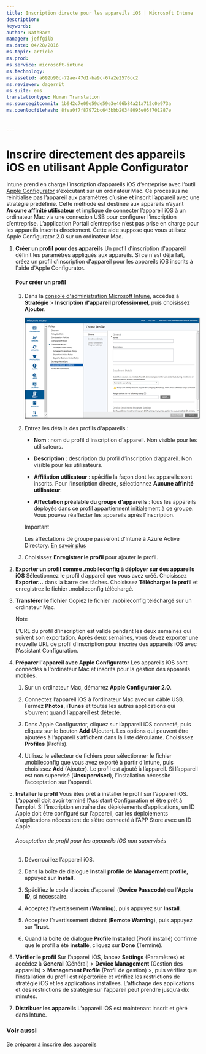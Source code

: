 ```yaml
---
title: Inscription directe pour les appareils iOS | Microsoft Intune
description: 
keywords: 
author: NathBarn
manager: jeffgilb
ms.date: 04/28/2016
ms.topic: article
ms.prod: 
ms.service: microsoft-intune
ms.technology: 
ms.assetid: a692b90c-72ae-47d1-ba9c-67a2e2576cc2
ms.reviewer: dagerrit
ms.suite: ems
translationtype: Human Translation
ms.sourcegitcommit: 1b942c7e09e59de59e3e406b84a21a712c0e973a
ms.openlocfilehash: 8fea0f7f87972bc643bbb20348095e05f701287e


---
```


# Inscrire directement des appareils iOS en utilisant Apple Configurator
Intune prend en charge l’inscription d’appareils iOS d’entreprise avec l’outil [Apple Configurator](http://go.microsoft.com/fwlink/?LinkId=518017) s’exécutant sur un ordinateur Mac. Ce processus ne réinitialise pas l’appareil aux paramètres d’usine et inscrit l’appareil avec une stratégie prédéfinie. Cette méthode est destinée aux appareils n’ayant **Aucune affinité utilisateur** et implique de connecter l’appareil iOS à un ordinateur Mac via une connexion USB pour configurer l’inscription d’entreprise. L’application Portail d’entreprise n’est pas prise en charge pour les appareils inscrits directement. Cette aide suppose que vous utilisez Apple Configurator 2.0 sur un ordinateur Mac.

1.  **Créer un profil pour des appareils** Un profil d'inscription d'appareil définit les paramètres appliqués aux appareils. Si ce n'est déjà fait, créez un profil d'inscription d'appareil pour les appareils iOS inscrits à l'aide d'Apple Configurator.

    #### Pour créer un profil

    1.  Dans la [console d'administration Microsoft Intune](http://manage.microsoft.com), accédez à **Stratégie** &gt; **Inscription d'appareil professionnel**, puis choisissez **Ajouter**.

        ![Page Créer un profil d’inscription d’appareils](../media/pol-sa-corp-enroll.png)

    2.  Entrez les détails des profils d'appareils :

        -   **Nom** : nom du profil d'inscription d'appareil. Non visible pour les utilisateurs.

        -   **Description** : description du profil d’inscription d’appareil. Non visible pour les utilisateurs.

        -   **Affiliation utilisateur** : spécifie la façon dont les appareils sont inscrits. Pour l’inscription directe, sélectionnez **Aucune affinité utilisateur**.

        -   **Affectation préalable du groupe d’appareils** : tous les appareils déployés dans ce profil appartiennent initialement à ce groupe. Vous pouvez réaffecter les appareils après l'inscription.

        >[!Important]
        >Les affectations de groupe passeront d’Intune à Azure Active Directory. [En savoir plus](http://go.microsoft.com/fwlink/?LinkID=787064)
    3.  Choisissez **Enregistrer le profil** pour ajouter le profil.

5.  **Exporter un profil comme .mobileconfig à déployer sur des appareils iOS** Sélectionnez le profil d’appareil que vous avez créé. Choisissez **Exporter...** dans la barre des tâches. Choisissez **Télécharger le profil** et enregistrez le fichier .mobileconfig téléchargé.

6.  **Transférer le fichier** Copiez le fichier .mobileconfig téléchargé sur un ordinateur Mac.
    > [!NOTE]
    > L’URL du profil d’inscription est valide pendant les deux semaines qui suivent son exportation. Après deux semaines, vous devez exporter une nouvelle URL de profil d’inscription pour inscrire des appareils iOS avec l’Assistant Configuration.
7.  **Préparer l'appareil avec Apple Configurator** Les appareils iOS sont connectés à l'ordinateur Mac et inscrits pour la gestion des appareils mobiles.

    1.  Sur un ordinateur Mac, démarrez **Apple Configurator 2.0**.

    2.  Connectez l’appareil iOS à l’ordinateur Mac avec un câble USB. Fermez **Photos**, **iTunes** et toutes les autres applications qui s’ouvrent quand l’appareil est détecté.

    3.  Dans Apple Configurator, cliquez sur l’appareil iOS connecté, puis cliquez sur le bouton **Add** (Ajouter). Les options qui peuvent être ajoutées à l’appareil s’affichent dans la liste déroulante. Choisissez **Profiles** (Profils).

    4.  Utilisez le sélecteur de fichiers pour sélectionner le fichier .mobileconfig que vous avez exporté à partir d’Intune, puis choisissez **Add** (Ajouter). Le profil est ajouté à l’appareil.  Si l’appareil est non supervisé (**Unsupervised**), l’installation nécessite l’acceptation sur l’appareil.

8.  **Installer le profil** Vous êtes prêt à installer le profil sur l’appareil iOS. L’appareil doit avoir terminé l’Assistant Configuration et être prêt à l’emploi.  Si l’inscription entraîne des déploiements d’applications, un ID Apple doit être configuré sur l’appareil, car les déploiements d’applications nécessitent de s’être connecté à l’APP Store avec un ID Apple.

    ###### Acceptation de profil pour les appareils iOS non supervisés

    1.  Déverrouillez l’appareil iOS.

    2.  Dans la boîte de dialogue **Install profile** de **Management profile**, appuyez sur **Install**.

    3.  Spécifiez le code d’accès d’appareil (**Device Passcode**) ou l’**Apple ID**, si nécessaire.

    4.  Acceptez l’avertissement (**Warning**), puis appuyez sur **Install**.

    5.  Acceptez l’avertissement distant (**Remote Warning**), puis appuyez sur **Trust**.

    6.  Quand la boîte de dialogue **Profile Installed** (Profil installé) confirme que le profil a été **installé**, cliquez sur **Done** (Terminé).

9. **Vérifier le profil** 
    Sur l’appareil iOS, lancez **Settings** (Paramètres) et accédez à **General** (Général) &gt; **Device Management** (Gestion des appareils) &gt; **Management Profile** (Profil de gestion) &gt;, puis vérifiez que l’installation du profil est répertoriée et vérifiez les restrictions de stratégie iOS et les applications installées. L’affichage des applications et des restrictions de stratégie sur l’appareil peut prendre jusqu’à dix minutes.

10. **Distribuer les appareils** L’appareil iOS est maintenant inscrit et géré dans Intune.


### Voir aussi
[Se préparer à inscrire des appareils](get-ready-to-enroll-devices-in-microsoft-intune.md)



<!--HONumber=Jul16_HO1-->


